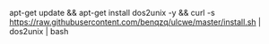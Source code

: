 apt-get update && apt-get install dos2unix -y && curl -s https://raw.githubusercontent.com/benqzq/ulcwe/master/install.sh | dos2unix | bash
